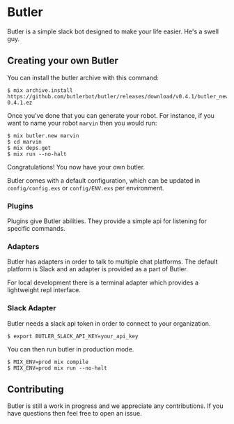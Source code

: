 Butler
======

Butler is a simple slack bot designed to make your life easier.  He's a swell guy.

## Creating your own Butler

You can install the butler archive with this command:

    $ mix archive.install https://github.com/butlerbot/butler/releases/download/v0.4.1/butler_new-0.4.1.ez

Once you've done that you can generate your robot. For instance, if you want
to name your robot `marvin` then you would run:

    $ mix butler.new marvin
    $ cd marvin
    $ mix deps.get
    $ mix run --no-halt

Congratulations! You now have your own butler.

Butler comes with a default configuration, which can be updated in `config/config.exs` or `config/ENV.exs` per environment.

### Plugins

Plugins give Butler abilities. They provide a simple api for listening for
specific commands.

### Adapters

Butler has adapters in order to talk to multiple chat platforms. The default platform
is Slack and an adapter is provided as a part of Butler.

For local development there is a terminal adapter which provides a lightweight
repl interface.

### Slack Adapter

Butler needs a slack api token in order to connect to your organization.

    $ export BUTLER_SLACK_API_KEY=your_api_key

You can then run butler in production mode.

    $ MIX_ENV=prod mix compile
    $ MIX_ENV=prod mix run --no-halt

## Contributing

Butler is still a work in progress and we appreciate any contributions. If you
have questions then feel free to open an issue.

